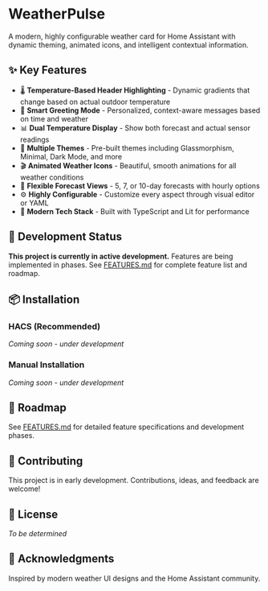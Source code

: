 # WeatherPulse

A modern, highly configurable weather card for Home Assistant with dynamic theming, animated icons, and intelligent contextual information.

## ✨ Key Features

- 🌡️ **Temperature-Based Header Highlighting** - Dynamic gradients that change based on actual outdoor temperature
- 👋 **Smart Greeting Mode** - Personalized, context-aware messages based on time and weather
- 📊 **Dual Temperature Display** - Show both forecast and actual sensor readings
- 🎨 **Multiple Themes** - Pre-built themes including Glassmorphism, Minimal, Dark Mode, and more
- 🎬 **Animated Weather Icons** - Beautiful, smooth animations for all weather conditions
- 📅 **Flexible Forecast Views** - 5, 7, or 10-day forecasts with hourly options
- ⚙️ **Highly Configurable** - Customize every aspect through visual editor or YAML
- 🚀 **Modern Tech Stack** - Built with TypeScript and Lit for performance

## 🚧 Development Status

**This project is currently in active development.** Features are being implemented in phases. See [FEATURES.md](FEATURES.md) for complete feature list and roadmap.

## 📦 Installation

### HACS (Recommended)
_Coming soon - under development_

### Manual Installation
_Coming soon - under development_

## 🎯 Roadmap

See [FEATURES.md](FEATURES.md) for detailed feature specifications and development phases.

## 🤝 Contributing

This project is in early development. Contributions, ideas, and feedback are welcome!

## 📄 License

_To be determined_

## 🙏 Acknowledgments

Inspired by modern weather UI designs and the Home Assistant community.
